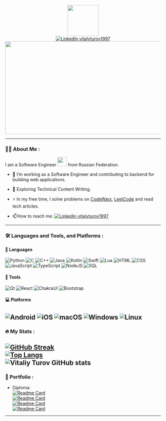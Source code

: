 <div id="header" align="center">
  <img src="https://media.giphy.com/media/M9gbBd9nbDrOTu1Mqx/giphy.gif" width="100"/>
  <div id="badges">
    <a href="https://www.linkedin.com/in/vitalyturov1997/">
      <img src="https://img.shields.io/badge/LinkedIn-blue?style=for-the-badge&logo=linkedin&logoColor=white" alt="LinkedIn vitalyturov1997"/>
    </a>
  </div>
  <img src="https://komarev.com/ghpvc/?username=walleri1&style=flat-square&color=blue" alt=""/>
</div>
<div align="center">
  <img src="https://media.giphy.com/media/dWesBcTLavkZuG35MI/giphy.gif" width="600" height="300"/>
</div>

---

### :woman_technologist: About Me :
I am a Software Engineer <img src="https://media.giphy.com/media/WUlplcMpOCEmTGBtBW/giphy.gif" width="30"> from Russian Federation.
- :telescope: I’m working as a Software Engineer and contributing to backend for building web applications.

- :seedling: Exploring Technical Content Writing.

- :zap: In my free time, I solve problems on [CodeWars](https://www.codewars.com/users/walleri1), [LeetCode](https://leetcode.com/walleri1/) and read tech articles.

- :mailbox:How to reach me: [![Linkedin vitalyturov1997](https://img.shields.io/badge/-vitaliy_turov-blue?style=flat&logo=Linkedin&logoColor=white)](https://www.linkedin.com/in/vitalyturov1997/)

---

### :hammer_and_wrench: Languages and Tools, and Platforms :
#### :information_desk_person: Languages
![Python](https://img.shields.io/badge/-Python-090909?style=for-the-badge&logo=Python) ![C](https://img.shields.io/badge/-C-090909?style=for-the-badge&logo=C) ![C++](https://img.shields.io/badge/-C++-090909?style=for-the-badge&logo=C%2b%2b) ![Java](https://img.shields.io/badge/-Java-090909?style=for-the-badge&logo=Java) ![Kotlin](https://img.shields.io/badge/-Kotlin-090909?style=for-the-badge&logo=Kotlin) ![Swift](https://img.shields.io/badge/-Swift-090909?style=for-the-badge&logo=swift) ![Lua](https://img.shields.io/badge/-Lua-090909?style=for-the-badge&logo=lua)
![HTML](https://img.shields.io/badge/-HTML-090909?style=for-the-badge&logo=html5) ![CSS](https://img.shields.io/badge/-CSS-090909?style=for-the-badge&logo=css3) ![JavaScript](https://img.shields.io/badge/-JavaScript-090909?style=for-the-badge&logo=javascript) ![TypeScript](https://img.shields.io/badge/-TypeScript-090909?style=for-the-badge&logo=typescript) ![NodeJS](https://img.shields.io/badge/-Node.JS-090909?style=for-the-badge&logo=node.js) 
![SQL](https://img.shields.io/badge/-SQL-090909?style=for-the-badge&logo=sqlite)

#### :hammer: Tools
![Qt](https://img.shields.io/badge/-Qt-090909?style=for-the-badge&logo=qt)
![React](https://img.shields.io/badge/-React-090909?style=for-the-badge&logo=react) ![ChakraUI](https://img.shields.io/badge/-ChakraUI-090909?style=for-the-badge&logo=chakraui) ![Bootstrap](https://img.shields.io/badge/-bootstrap-090909?style=for-the-badge&logo=bootstrap)

#### :computer: Platforms
![Android](https://img.shields.io/badge/-Android-090909?style=for-the-badge&logo=android) ![iOS](https://img.shields.io/badge/-iOS-090909?style=for-the-badge&logo=ios)
![macOS](https://img.shields.io/badge/-macOS-090909?style=for-the-badge&logo=macOS) ![Windows](https://img.shields.io/badge/-Windows-090909?style=for-the-badge&logo=Windows) ![Linux](https://img.shields.io/badge/-Linux-090909?style=for-the-badge&logo=Linux)
---

### :fire: My Stats :
[![GitHub Streak](http://github-readme-streak-stats.herokuapp.com?user=walleri1&theme=dark&background=000000&count_private=true)](https://git.io/streak-stats)</br>
[![Top Langs](https://github-readme-stats.vercel.app/api/top-langs/?username=walleri1&langs_count=100&theme=dark&background=000000&count_private=true)](https://github.com/anuraghazra/github-readme-stats)</br>
![Vitaliy Turov GitHub stats](https://github-readme-stats.vercel.app/api?username=walleri1&show_icons=true&theme=radical&count_private=true)</br>
---

### :bug: Portfolio :
- Diploma:</br>
[![Readme Card](https://github-readme-stats.vercel.app/api/pin/?username=walleri1&repo=telady_system)](https://github.com/walleri1/telady_system)</br>
[![Readme Card](https://github-readme-stats.vercel.app/api/pin/?username=walleri1&repo=telady_client)](https://github.com/walleri1/telady_client)</br>
[![Readme Card](https://github-readme-stats.vercel.app/api/pin/?username=walleri1&repo=TeladyMobileApple)](https://github.com/walleri1/TeladyMobileApple)</br>
[![Readme Card](https://github-readme-stats.vercel.app/api/pin/?username=walleri1&repo=TeladyMobileAndroid)](https://github.com/walleri1/TeladyMobileAndroid)</br>
---

